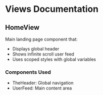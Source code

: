 # Views Documentation

## HomeView
Main landing page component that:
- Displays global header
- Shows infinite scroll user feed
- Uses scoped styles with global variables

### Components Used
- TheHeader: Global navigation
- UserFeed: Main content area